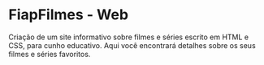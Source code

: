 # FiapFilmes - Web
Criação de um site informativo sobre filmes e séries escrito em HTML e CSS, para cunho educativo. Aqui você encontrará detalhes sobre os seus filmes e séries favoritos.
